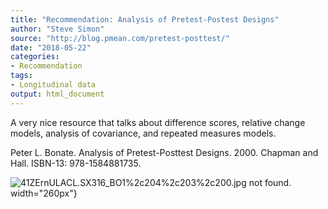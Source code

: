 ```yaml
---
title: "Recommendation: Analysis of Pretest-Postest Designs"
author: "Steve Simon"
source: "http://blog.pmean.com/pretest-posttest/"
date: "2018-05-22"
categories:
- Recommendation
tags:
- Longitudinal data
output: html_document
---
```


A very nice resource that talks about difference scores, relative change
models, analysis of covariance, and repeated measures
models.

<!---More--->

Peter L. Bonate. Analysis of Pretest-Posttest Designs. 2000. Chapman and
Hall. ISBN-13: 978-1584881735.

![41ZErnULACL._SX316_BO1%2c204%2c203%2c200_.jpg not found.](http://www.pmean.com/images/images/18/pretest-posttest01.png)
width="260px"}


